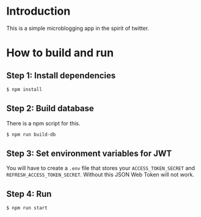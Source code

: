 # Introduction
This is a simple microblogging app in the spirit of twitter.

# How to build and run

## Step 1: Install dependencies

```bash
$ npm install
```

## Step 2: Build database

There is a npm script for this.

```bash
$ npm run build-db 
```

## Step 3: Set environment variables for JWT

You will have to create a `.env` file that stores your `ACCESS_TOKEN_SECRET` and `REFRESH_ACCESS_TOKEN_SECRET`. Without this JSON Web Token will not work.

## Step 4: Run
 
```bash
$ npm run start
```

